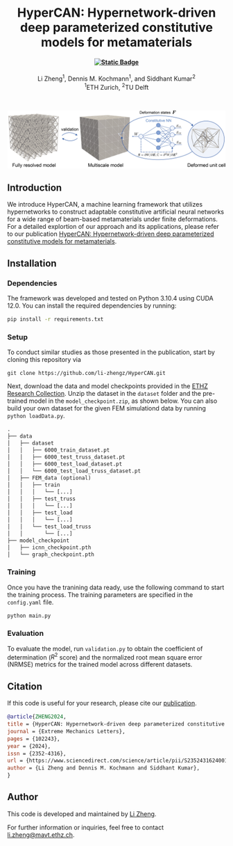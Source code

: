 <h1 align="center">HyperCAN: Hypernetwork-driven deep parameterized constitutive models for metamaterials</h1>
<h4 align="center">
<a href="https://doi.org/10.1016/j.eml.2024.102243"><img alt="Static Badge" src="https://img.shields.io/badge/DOI-https%3A%2F%2Fdoi.org%2F10.1016%2Fj.eml.2024.102243-blue">
</a>
</h4>
<div align="center">
  <span class="author-block">
    <a>Li Zheng</a><sup>1</sup>,</span>
  <span class="author-block">
    <a>Dennis M. Kochmann</a><sup>1</sup>, and</span>
    <span class="author-block">
    <a>Siddhant Kumar</a><sup>2</sup></span>  
</div>
<div align="center">
  <span class="author-block"><sup>1</sup>ETH Zurich, </span>
  <span class="author-block"><sup>2</sup>TU Delft</span>
</div>

$~$
<p align="center"><img src="MultiscaleFEM.png#gh-light-mode-only"\></p>

## Introduction

We introduce HyperCAN, a machine learning framework that utilizes hypernetworks to construct adaptable constitutive artificial neural networks for a wide range of beam-based metamaterials under finite deformations. For a detailed explortion of our approach and its applications,  please refer to our publication [HyperCAN: Hypernetwork-driven deep parameterized constitutive models for metamaterials](https://doi.org/10.1016/j.eml.2024.102243).

## Installation
### Dependencies
The framework was developed and tested on Python 3.10.4 using CUDA 12.0. You can install the required dependencies by running: 
 ```bash 
 pip install -r requirements.txt
 ```

### Setup
To conduct similar studies as those presented in the publication, start by cloning this repository via

```
git clone https://github.com/li-zhengz/HyperCAN.git
```
Next, download the data and model checkpoints provided in the [ETHZ Research Collection](https://doi.org/10.3929/ethz-b-000699994). Unzip the dataset in the `dataset` folder and the pre-trained model in the `model_checkpoint.zip`, as shown below. You can also build your own dataset for the given FEM simulationd data by running `python loadData.py`.
```
.
├── data
│   ├── dataset
│   │   ├── 6000_train_dataset.pt
│   │   ├── 6000_test_truss_dataset.pt
│   │   ├── 6000_test_load_dataset.pt
│   │   └── 6000_test_load_truss_dataset.pt
│   ├── FEM_data (optional)
│   │   ├── train
│   │   │   └── [...]
│   │   ├── test_truss
│   │   │   └── [...]
│   │   ├── test_load
│   │   │   └── [...]
│   │   └── test_load_truss
│   │       └── [...]
├── model_checkpoint
│   ├── icnn_checkpoint.pth
│   └── graph_checkpoint.pth 
```
### Training
Once you have the tranining data ready, use the following command to start the training process. The training parameters are specified in the `config.yaml` file. 
```python
python main.py
```
### Evaluation

 To evaluate the model, run `validation.py` to obtain the coefficient of determination ($R^2$ score) and the normalized root mean square error (NRMSE) metrics for the trained model across different datasets.

## Citation
If this code is useful for your research, please cite our [publication](https://doi.org/10.1016/j.eml.2024.102243).

```bibtex
@article{ZHENG2024,
title = {HyperCAN: Hypernetwork-driven deep parameterized constitutive models for metamaterials},
journal = {Extreme Mechanics Letters},
pages = {102243},
year = {2024},
issn = {2352-4316},
url = {https://www.sciencedirect.com/science/article/pii/S2352431624001238},
author = {Li Zheng and Dennis M. Kochmann and Siddhant Kumar},
}
```
## Author
This code is developed and maintained by [Li Zheng](https://scholar.google.com/citations?user=dLCJjh4AAAAJ&hl=en). 

For further information or inquiries, feel free to contact li.zheng@mavt.ethz.ch.